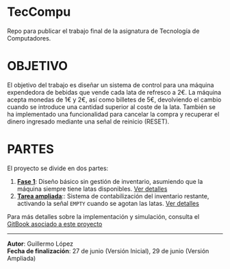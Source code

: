 # TecCompu

Repo para publicar el trabajo final de la asignatura de Tecnología de Computadores.

# OBJETIVO

El objetivo del trabajo es diseñar un sistema de control para una máquina expendedora de bebidas que vende cada lata de refresco a 2€. La máquina acepta monedas de 1€ y 2€, así como billetes de 5€, devolviendo el cambio cuando se introduce una cantidad superior al coste de la lata. También se ha implementado una funcionalidad para cancelar la compra y recuperar el dinero ingresado mediante una señal de reinicio (RESET).

# PARTES

El proyecto se divide en dos partes:
1. [**Fase 1**](https://github.com/Lopezalcuadrad0/TecCompu/tree/main/Parte1): Diseño básico sin gestión de inventario, asumiendo que la máquina siempre tiene latas disponibles. [Ver detalles](https://lopezalcuadrado.gitbook.io/teccompu/trabajo-sin-ampliar)
1. [**Tarea ampliada**](https://github.com/Lopezalcuadrad0/TecCompu/tree/main/Ampliacion):: Sistema de contabilización del inventario restante, activando la señal `EMPTY` cuando se agotan las latas. [Ver detalles](https://lopezalcuadrado.gitbook.io/teccompu/amplicion)

Para más detalles sobre la implementación y simulación, consulta el [GitBook asociado a este proyecto](https://lopezalcuadrado.gitbook.io/teccompu)

---

**Autor**: Guillermo López  
**Fecha de finalización**: 27 de junio (Versión Inicial), 29 de junio (Versión Ampliada)
